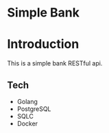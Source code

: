 # Simple Bank

# Introduction
This is a simple bank RESTful api.

## Tech
- Golang
- PostgreSQL
- SQLC
- Docker

